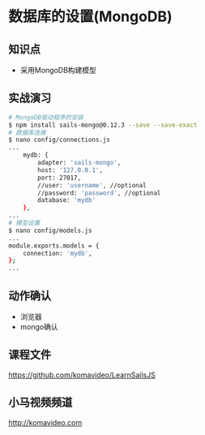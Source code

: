 数据库的设置(MongoDB)
===================

## 知识点

* 采用MongoDB构建模型

## 实战演习

~~~bash
# MongoDB驱动程序的安装
$ npm install sails-mongo@0.12.3 --save --save-exact
# 数据库连接
$ nano config/connections.js
...
    mydb: {
        adapter: 'sails-mongo',
        host: '127.0.0.1',
        port: 27017,
        //user: 'username', //optional
        //password: 'password', //optional
        database: 'mydb'
    },
...
# 模型设置
$ nano config/models.js
...
module.exports.models = {
    connection: 'mydb',
};
...
~~~

## 动作确认

* 浏览器
* mongo确认

## 课程文件

https://github.com/komavideo/LearnSailsJS

## 小马视频频道

http://komavideo.com
